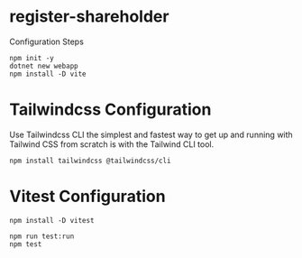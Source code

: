 # register-shareholder

Configuration Steps

```shell
npm init -y
dotnet new webapp
npm install -D vite
```

# Tailwindcss Configuration

Use Tailwindcss CLI the simplest and fastest way to get up and running with Tailwind CSS from scratch is with the Tailwind CLI tool.

```shell
npm install tailwindcss @tailwindcss/cli
```

# Vitest Configuration

```shell
npm install -D vitest

npm run test:run
npm test
```
